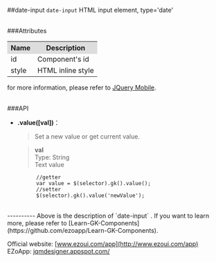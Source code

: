 ##date-input
`date-input` HTML input element, type='date' 

<br/>
###Attributes
<table>

<tr>
<th style="background:#ddd;">Name</th>
<th style="background:#ddd;">Description</th>
</tr>

<tr>
<td>id</td>
<td>Component's id</td>
</tr>

<tr>
<td>style</td>
<td>HTML inline style</td>
</tr>

</table>

for more information, please refer to [JQuery Mobile](http://jquerymobile.com/).

<br/>
###API

- **.value([val])**：  
  	> Set a new value or get current value.  

    > **val**  
    > Type: String  
    > Text value

            //getter            
            var value = $(selector).gk().value();
            //setter
            $(selector).gk().value('newValue');


<br/>
----------
Above is the description of `date-input` .  If you want to learn more, please refer to [Learn-GK-Components](https://github.com/ezoapp/Learn-GK-Components).  

Official website: [www.ezoui.com/app](http://www.ezoui.com/app)  
EZoApp: [jqmdesigner.appspot.com/](http://jqmdesigner.appspot.com/)




